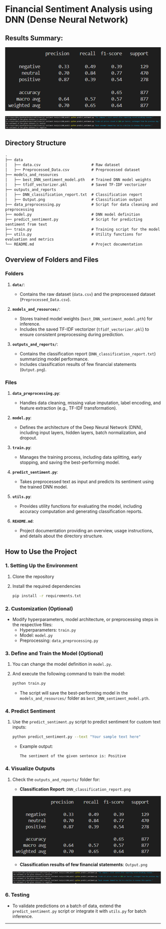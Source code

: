 # Financial Sentiment Analysis using DNN (Dense Neural Network)

## Results Summary:
   ![Classification Report](outputs_and_reports\DNN_classification_report.png)

   ![Output](outputs_and_reports\Output.png)
## Directory Structure
```
.
├── data
│   ├── data.csv                       # Raw dataset
│   ├── Preprocessed_Data.csv          # Preprocessed dataset
├── models_and_resources
│   ├── best_DNN_sentiment_model.pth   # Trained DNN model weights
│   ├── tfidf_vectorizer.pkl           # Saved TF-IDF vectorizer
├── outputs_and_reports
│   ├── DNN_classification_report.txt  # Classification report
│   ├── Output.png                     # Classification output
├── data_preprocessing.py              # Script for data cleaning and preprocessing
├── model.py                           # DNN model definition
├── predict_sentiment.py               # Script for predicting sentiment from text
├── train.py                           # Training script for the model
├── utils.py                           # Utility functions for evaluation and metrics
└── README.md                          # Project documentation
```

## Overview of Folders and Files

### **Folders**
1. **`data/`**:
   - Contains the raw dataset (`data.csv`) and the preprocessed dataset (`Preprocessed_Data.csv`).

2. **`models_and_resources/`**:
   - Stores trained model weights (`best_DNN_sentiment_model.pth`) for inference.
   - Includes the saved TF-IDF vectorizer (`tfidf_vectorizer.pkl`) to ensure consistent preprocessing during prediction.

3. **`outputs_and_reports/`**:
   - Contains the classification report (`DNN_classification_report.txt`) summarizing model performance.
   - Includes classification results of few financial statements (`Output.png`).

### **Files**
1. **`data_preprocessing.py`**:
   - Handles data cleaning, missing value imputation, label encoding, and feature extraction (e.g., TF-IDF transformation).

2. **`model.py`**:
   - Defines the architecture of the Deep Neural Network (DNN), including input layers, hidden layers, batch normalization, and dropout.

3. **`train.py`**:
   - Manages the training process, including data splitting, early stopping, and saving the best-performing model.

4. **`predict_sentiment.py`**:
   - Takes preprocessed text as input and predicts its sentiment using the trained DNN model.

5. **`utils.py`**:
   - Provides utility functions for evaluating the model, including accuracy computation and generating classification reports.

6. **`README.md`**:
   - Project documentation providing an overview, usage instructions, and details about the directory structure.

## How to Use the Project

### **1. Setting Up the Environment**
1. Clone the repository

2. Install the required dependencies
   ```bash
   pip install -r requirements.txt
   ```

### **2. Customization (Optional)**
- Modify hyperparameters, model architecture, or preprocessing steps in the respective files:
  - Hyperparameters: `train.py`
  - Model: `model.py`
  - Preprocessing: `data_preprocessing.py`

### **3. Define and Train the Model (Optional)**
1. You can change the model definition in `model.py`.
2. And execute the following command to train the model:

   ```bash
   python train.py
   ```
   - The script will save the best-performing model in the `models_and_resources/` folder as `best_DNN_sentiment_model.pth`.

### **4. Predict Sentiment**
1. Use the `predict_sentiment.py` script to predict sentiment for custom text inputs:

   ```bash
   python predict_sentiment.py --text "Your sample text here"
   ```
   - Example output:
     ```
     The sentiment of the given sentence is: Positive
     ```

### **4. Visualize Outputs**
1. Check the `outputs_and_reports/` folder for:
   - **Classification Report**: `DNN_classification_report.png`

   ![Classification Report](outputs_and_reports\DNN_classification_report.png)

   - **Classification results of few financial statements**: `Output.png`

   ![Output](outputs_and_reports\Output.png)

### **6. Testing**
- To validate predictions on a batch of data, extend the `predict_sentiment.py` script or integrate it with `utils.py` for batch inference.

---


